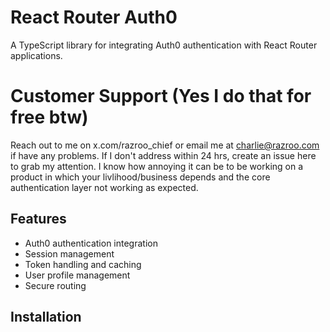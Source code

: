 # React Router Auth0

A TypeScript library for integrating Auth0 authentication with React Router applications.

# Customer Support (Yes I do that for free btw)
Reach out to me on x.com/razroo_chief or email me at charlie@razroo.com if have any problems. If I don't address within 24 hrs, create an issue here to grab my attention. I know how annoying it can be to be working on a product in which your livlihood/business depends and the core authentication layer not working as expected.

## Features

- Auth0 authentication integration
- Session management
- Token handling and caching
- User profile management
- Secure routing

## Installation
